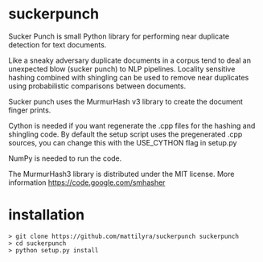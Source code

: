 suckerpunch
===========

Sucker Punch is small Python library for performing near duplicate detection for text documents.

Like a sneaky adversary duplicate documents in a corpus tend to deal an unexpected blow (sucker punch)
to NLP pipelines. Locality sensitive hashing combined with shingling can be used to remove near
duplicates using probabilistic comparisons between documents.

Sucker punch uses the MurmurHash v3 library to create the document finger prints.

Cython is needed if you want regenerate the .cpp files for the hashing and shingling code. By default
the setup script uses the pregenerated .cpp sources, you can change this with the USE_CYTHON flag in
setup.py

NumPy is needed to run the code.

The MurmurHash3 library is distributed under the MIT license. More information https://code.google.com/smhasher


installation
============
```
> git clone https://github.com/mattilyra/suckerpunch suckerpunch
> cd suckerpunch
> python setup.py install
```
